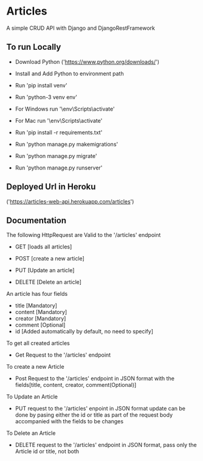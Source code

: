 # Articles

A simple CRUD API with Django and DjangoRestFramework

## To run Locally

- Download Python ('https://www.python.org/downloads/')

- Install and Add Python to environment path

- Run 'pip install venv'

- Run 'python-3 venv env'

- For Windows run '\env\Scripts\activate'

- For Mac run '\env\Scripts\activate'

- Run 'pip install -r requirements.txt'

- Run 'python manage.py makemigrations'

- Run 'python manage.py migrate'

- Run 'python manage.py runserver'

## Deployed Url in Heroku

('https://articles-web-api.herokuapp.com/articles')

## Documentation

The following HttpRequest are Valid to the '/articles' endpoint

- GET [loads all articles]

- POST [create a new article]

- PUT [Update an article]

- DELETE [Delete an article]

An article has four fields

- title [Mandatory]
- content [Mandatory]
- creator [Mandatory]
- comment [Optional]
- id [Added automatically by default, no need to specify]

To get all created articles

- Get Request to the '/articles' endpoint

To create a new Article

- Post Request to the '/articles' endpoint in JSON format with the fields[title, content, creator, comment(Optional)]

To Update an Article

- PUT request to the '/articles' enpoint in JSON format update can be done by pasing either the id or title as part of the request body accompanied with the fields to be changes

To Delete an Article

- DELETE request to the '/articles' endpoint in JSON format, pass only the Article id or title, not both
